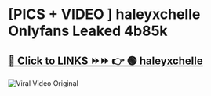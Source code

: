 
 # [PICS + VIDEO ] haleyxchelle Onlyfans Leaked 4b85k

## <h2><a href="https://clipsfans.com/haleyxchelle&ref=git">🔗 Click to LINKS ⏩⏩ 👉 🟢 haleyxchelle </a></h2>

<a href="https://clipsfans.com/haleyxchelle&ref=git" rel="nofollow" data-target="animated-image.originalLink"><img src="https://i.ibb.co.com/xMMVF88/686577567.gif" alt="Viral Video Original" style="max-width: 100%; display: inline-block;" data-target="animated-image.originalImage"></a>

